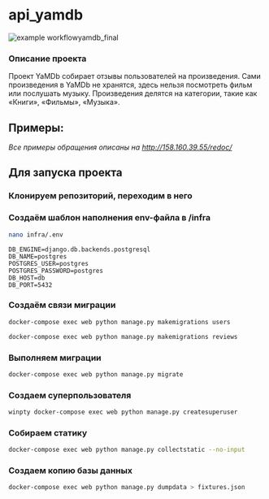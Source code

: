 # api_yamdb

![example workflow](https://github.com/JliusoO/yamdb_final/actions/workflows/yamdb_workflow.yml/badge.svg)yamdb_final

### Описание проекта

Проект YaMDb собирает отзывы пользователей на произведения. 
Сами произведения в YaMDb не хранятся, здесь нельзя посмотреть фильм или послушать музыку.
Произведения делятся на категории, такие как «Книги», «Фильмы», «Музыка».
## Примеры:
*Все примеры обращения описаны на http://158.160.39.55/redoc/*

## Для запуска проекта
### Клонируем репозиторий, переходим в него
### Создаём шаблон наполнения env-файла в /infra
```bash
nano infra/.env
```
```
DB_ENGINE=django.db.backends.postgresql
DB_NAME=postgres
POSTGRES_USER=postgres
POSTGRES_PASSWORD=postgres
DB_HOST=db
DB_PORT=5432
```
### Создаём связи миграции
```bash
docker-compose exec web python manage.py makemigrations users
```
```bash
docker-compose exec web python manage.py makemigrations reviews
```
### Выполняем миграции
```bash
docker-compose exec web python manage.py migrate
```
### Создаем суперпользователя
```bash
winpty docker-compose exec web python manage.py createsuperuser
```
### Собираем статику
```bash
docker-compose exec web python manage.py collectstatic --no-input 
```
### Создаем копию базы данных
```bash
docker-compose exec web python manage.py dumpdata > fixtures.json 
```
